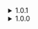 <details>
<summary>1.0.1 </summary>

* Recompile for 1.3.5.0, since I saw some weird error in the log.
</details>

<details>
<summary>1.0.0 </summary>

* Initial release
</details>